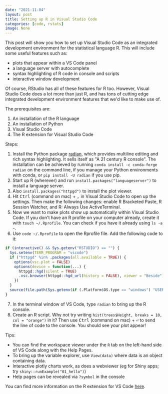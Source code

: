 ```yaml
---
date: "2021-11-04"
layout: post
title: Setting up R in Visual Studio Code
categories: [code, rstats]
image: None
---
```


This post will show you how to set up Visual Studio Code as an integrated development environment for the statistical language R. This will include some useful features such as:

- plots that appear within a VS Code panel
- a language server with autocomplete
- syntax highlighting of R code in console and scripts
- interactive window development

Of course, RStudio has all of these features for R too. However, Visual Studio Code does a lot more than just R, and has tons of cutting edge integrated development environment features that we'd like to make use of.

The prerequisites are:

1. An installation of the R language
2. An installation of Python
3. Visual Studio Code
4. The R extension for Visual Studio Code

Steps:

1. Install the Python package [radian](https://github.com/randy3k/radian), which provides multiline editing and rich syntax highlighting. It sells itself as "A 21 century R console". The installation can be achieved by running `conda install -c conda-forge radian` on the command line, if you manage your Python environments with conda, or `pip install -U radian` if you use pip.
2. Start up R (wherever) and run `install.packages("languageserver")` to install a language server.
3. Also `install.packages("httpgd")` to install the plot viewer.
4. Hit <kbd>Ctrl</kbd> (command on mac) + <kbd>,</kbd> in Visual Studio Code to open up the settings. Then make the following changes: enable R Bracketed Paste, R Session Watcher, and R: Always Use ActiveTerminal.
5. Now we want to make plots show up automatically within Visual Studio Code. If you don't have an R profile on your computer already, create it with `touch ~/.Rprofile`. You can check if you have it already using `ls -a ~`.
6. Use `code ~/.Rprofile` to open the Rprofile file. Add the following code to it:

```R
if (interactive() && Sys.getenv("RSTUDIO") == "") {
  Sys.setenv(TERM_PROGRAM = "vscode")
  if ("httpgd" %in% .packages(all.available = TRUE)) {
    options(vsc.plot = FALSE)
    options(device = function(...) {
      httpgd::hgd(silent = TRUE)
      .vsc.browser(httpgd::hgd_url(history = FALSE), viewer = "Beside")
    })
  }
  source(file.path(Sys.getenv(if (.Platform$OS.type == "windows") "USERPROFILE" else "HOME"), ".vscode-R", "init.R"))
}
```

7. In the terminal window of VS Code, type `radian` to bring up the R console.
8. Create an R script. Why not try writing `hist(trees$Height, breaks = 10, col = "orange")` in it? Then use <kbd>Ctrl</kbd> (command on mac) + <kbd>⏎</kbd> to send the line of code to the console. You should see your plot appear!

Tips:

- You can find the workspace viewer under the `R` tab on the left-hand side of VS Code along with the Help Pages.
- To bring up the variable explorer, use `View(data)` where data is an object containing data.
- Interactive plotly charts work, as does a webviewer (eg for Shiny apps; try `shiny::runExample("01_hello")`)
- Help pages can be revealed via `?symbol` in the console

You can find more information on the R extension for VS Code [here](https://github.com/REditorSupport/vscode-R).